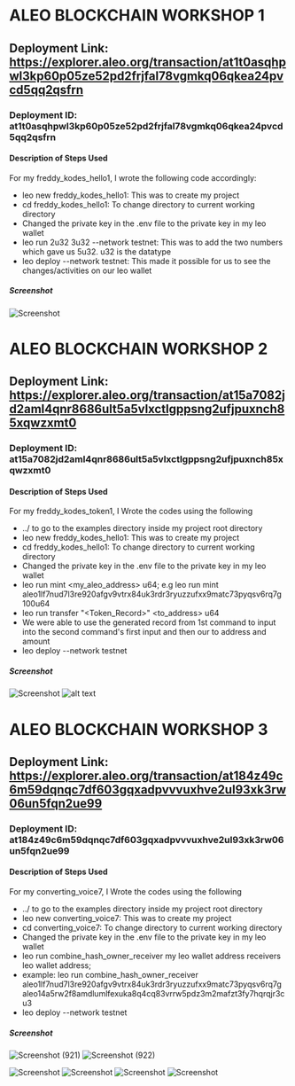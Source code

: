 # ALEO BLOCKCHAIN WORKSHOP 1 
## Deployment Link: https://explorer.aleo.org/transaction/at1t0asqhpwl3kp60p05ze52pd2frjfal78vgmkq06qkea24pvcd5qq2qsfrn
### Deployment ID: at1t0asqhpwl3kp60p05ze52pd2frjfal78vgmkq06qkea24pvcd5qq2qsfrn
#### Description of Steps Used
For my freddy_kodes_hello1, I wrote the following code accordingly:
- leo new freddy_kodes_hello1: This was to create my project
- cd freddy_kodes_hello1: To change directory to current working directory
- Changed the private key in the .env file to the private key in my leo wallet
- leo run 2u32 3u32 --network testnet: This was to add the two numbers which gave us 5u32. u32 is the datatype
- leo deploy --network testnet: This made it possible for us to see the changes/activities on our leo wallet

##### Screenshot
![Screenshot](freddy_kodes_hello1_pix1.png)

# ALEO BLOCKCHAIN WORKSHOP 2
## Deployment Link: https://explorer.aleo.org/transaction/at15a7082jd2aml4qnr8686ult5a5vlxctlgppsng2ufjpuxnch85xqwzxmt0
### Deployment ID: at15a7082jd2aml4qnr8686ult5a5vlxctlgppsng2ufjpuxnch85xqwzxmt0
#### Description of Steps Used
For my freddy_kodes_token1, I Wrote the codes using the following
- ../ to go to the examples directory inside my project root directory
- leo new freddy_kodes_hello1: This was to create my project
- cd freddy_kodes_hello1: To change directory to current working directory
- Changed the private key in the .env file to the private key in my leo wallet
- leo run mint <my_aleo_address> <amount>u64; e.g leo run mint aleo1lf7nud7l3re920afgv9vtrx84uk3rdr3ryuzzufxx9matc73pyqsv6rq7g 100u64
- leo run transfer "<Token_Record>" <to_address> <amount>u64
- We were  able to use the generated record from 1st command to input into the second command's first input and then our to address and amount
- leo deploy --network testnet

##### Screenshot
![Screenshot](freddy_kodes_token1_pix1-1.png)
![alt text](freddy_kodes_token1_pix2.png)

# ALEO BLOCKCHAIN WORKSHOP 3
## Deployment Link: https://explorer.aleo.org/transaction/at184z49c6m59dqnqc7df603gqxadpvvvuxhve2ul93xk3rw06un5fqn2ue99
### Deployment ID: at184z49c6m59dqnqc7df603gqxadpvvvuxhve2ul93xk3rw06un5fqn2ue99
#### Description of Steps Used
For my converting_voice7, I Wrote the codes using the following
- ../ to go to the examples directory inside my project root directory
- leo new converting_voice7: This was to create my project
- cd converting_voice7: To change directory to current working directory
- Changed the private key in the .env file to the private key in my leo wallet
- leo run combine_hash_owner_receiver my leo wallet address receivers leo wallet address;
- example: leo run combine_hash_owner_receiver aleo1lf7nud7l3re920afgv9vtrx84uk3rdr3ryuzzufxx9matc73pyqsv6rq7g aleo14a5rw2f8amdlumlfexuka8q4cq83vrrw5pdz3m2mafzt3fy7hqrqjr3cu3
- leo deploy --network testnet

##### Screenshot
![Screenshot (921)](https://github.com/user-attachments/assets/49bf9565-b317-428f-bb67-e87bfcff49e0)
![Screenshot (922)](https://github.com/user-attachments/assets/9c20c86f-2572-4d4f-8d6c-4bdea94b99a7)

![Screenshot](converting_voice7_pix1.png)
![Screenshot](converting_voice7_pix2.png)
![Screenshot](converting_voice7_pix3.png)
![Screenshot](converting_voice7_pix4.png)

